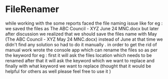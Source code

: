 # FileRenamer
while working with the some reports  faced the file naming issue like for eg : we saved the files as The ABC Council - XYZ June 24 MNC.docx but later after discussion we realized that we should save the files name with May (The ABC Council - XYZ May 24 MNC.docx) instead of June  at that time we didn't find any solution so had to do it manually . in order to get the rid of manual work wrote the console app which can rename the files so  as per the keyword for eg : first it will ask the files location which needs to be renamed after that it will ask the keyword which we want to replace and finally with what keyword we want to replace (thought that it would be helpful for others as well please feel free to use it )
